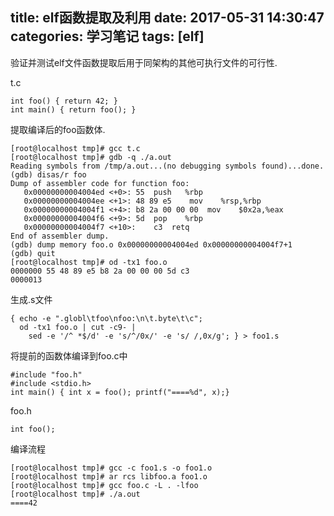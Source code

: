 title: elf函数提取及利用
date: 2017-05-31 14:30:47
categories: 学习笔记
tags: [elf]
---

验证并测试elf文件函数提取后用于同架构的其他可执行文件的可行性.

t.c
```
int foo() { return 42; }
int main() { return foo(); }
```
提取编译后的foo函数体.
```
[root@localhost tmp]# gcc t.c
[root@localhost tmp]# gdb -q ./a.out
Reading symbols from /tmp/a.out...(no debugging symbols found)...done.
(gdb) disas/r foo
Dump of assembler code for function foo:
   0x00000000004004ed <+0>:	55	push   %rbp
   0x00000000004004ee <+1>:	48 89 e5	mov    %rsp,%rbp
   0x00000000004004f1 <+4>:	b8 2a 00 00 00	mov    $0x2a,%eax
   0x00000000004004f6 <+9>:	5d	pop    %rbp
   0x00000000004004f7 <+10>:	c3	retq   
End of assembler dump.
(gdb) dump memory foo.o 0x00000000004004ed 0x00000000004004f7+1
(gdb) quit
[root@localhost tmp]# od -tx1 foo.o
0000000 55 48 89 e5 b8 2a 00 00 00 5d c3
0000013
```
生成.s文件
```
{ echo -e ".globl\tfoo\nfoo:\n\t.byte\t\c";
  od -tx1 foo.o | cut -c9- |
    sed -e '/^ *$/d' -e 's/^/0x/' -e 's/ /,0x/g'; } > foo1.s
```
将提前的函数体编译到foo.c中
```
#include "foo.h"
#include <stdio.h>
int main() { int x = foo(); printf("====%d", x);}
```
foo.h
```
int foo();
```
编译流程
```
[root@localhost tmp]# gcc -c foo1.s -o foo1.o
[root@localhost tmp]# ar rcs libfoo.a foo1.o
[root@localhost tmp]# gcc foo.c -L . -lfoo
[root@localhost tmp]# ./a.out 
====42
```